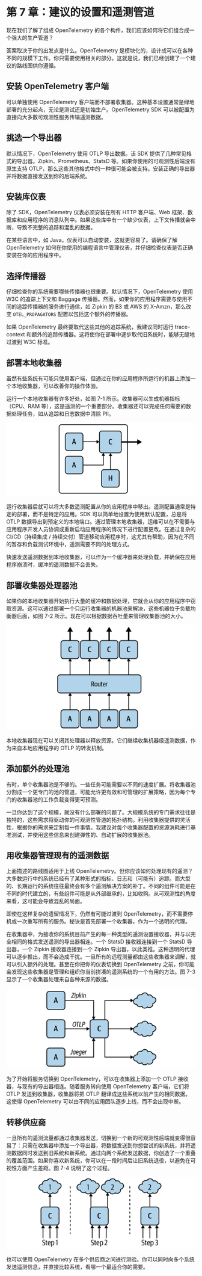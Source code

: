 # 第 7 章：建议的设置和遥测管道

现在我们了解了组成 OpenTelemetry 的各个构件，我们应该如何将它们组合成一个强大的生产管道？

答案取决于你的出发点是什么。OpenTelemetry 是模块化的，设计成可以在各种不同的规模下工作。你只需要使用相关的部分。这就是说，我们已经创建了一个建议的路线图供你遵循。

## 安装 OpenTelemetry 客户端

可以单独使用 OpenTelemetry 客户端而不部署收集器。这种基本设置通常是绿地部署的充分起点，无论是测试还是初始生产。OpenTelemetry SDK 可以被配置为直接向大多数可观测性服务传输遥测数据。

## 挑选一个导出器

默认情况下，OpenTelemetry 使用 OTLP 导出数据。该 SDK 提供了几种常见格式的导出器。Zipkin、Prometheus、StatsD 等。如果你使用的可观测性后端没有原生支持 OTLP，那么这些其他格式中的一种很可能会被支持。安装正确的导出器并将数据直接发送到你的后端系统。

## 安装库仪表

除了 SDK，OpenTelemetry 仪表必须安装在所有 HTTP 客户端、Web 框架、数据库和应用程序的消息队列中。如果这些库中有一个缺少仪表，上下文传播就会中断，导致不完整的追踪和混乱的数据。

在某些语言中，如 Java，仪表可以自动安装，这就更容易了。请确保了解 OpenTelemetry 如何在你使用的编程语言中管理仪表，并仔细检查仪表是否正确安装在你的应用程序中。

## 选择传播器

仔细检查你的系统需要哪些传播器也很重要。默认情况下，OpenTelemetry 使用 W3C 的追踪上下文和 Baggage 传播器。然而，如果你的应用程序需要与使用不同的追踪传播器的服务进行通信，如 Zipkin 的 B3 或 AWS 的 X-Amzn，那么改变 `OTEL_PROPAGATORS` 配置以包括这个额外的传播器。

如果 OpenTelemetry 最终要取代这些其他的追踪系统，我建议同时运行 trace-context 和额外的追踪传播器。这将使你在部署中逐步取代旧系统时，能够无缝地过渡到 W3C 标准。

## 部署本地收集器

虽然有些系统有可能只使用客户端，但通过在你的应用程序所运行的机器上添加一个本地收集器，可以改善你的操作体验。

运行一个本地收集器有许多好处，如图 7-1 所示。收集器可以生成机器指标（CPU、RAM 等），这是遥测的一个重要部分。收集器还可以完成任何需要的数据处理任务，如从追踪和日志数据中清除 PII。

![图 7-1：一个本地收集器（C）从本地应用程序（A）接收遥测数据，同时收集主机指标（H）。收集器将合并的遥测数据输出到管道的下一个阶段。](images/f7-1.png)

运行收集器后就可以将大多数遥测配置从你的应用程序中移出。遥测配置通常是特定的部署，而不是特定的应用。SDK 可以简单地设置为使用默认配置，总是将 OTLP 数据导出到预定义的本地端口。通过管理本地收集器，运维可以在不需要与应用程序开发人员协调或重新启动应用程序的情况下进行配置更改。在通过复杂的 CI/CD（持续集成 / 持续交付）管道移动应用程序时，这尤其有帮助，因为在不同的暂存和负载测试环境中，遥测需要不同的处理方式。

快速发送遥测数据到本地收集器，可以作为一个缓冲器来处理负载，并确保在应用程序崩溃时，缓冲的遥测数据不会丢失。

## 部署收集器处理器池

如果你的本地收集器开始执行大量的缓冲和数据处理，它就会从你的应用程序中窃取资源。这可以通过部署一个只运行收集器的机器池来解决，这些机器位于负载均衡器后面，如图 7-2 所示。现在可以根据数据吞吐量来管理收集器池的大小。

![图 7-2：应用程序（A）可以通过使用路由器或负载均衡器向收集器（C）池发送遥测信息。](images/f7-2.png)

本地收集器现在可以关闭其处理器以释放资源。它们继续收集机器级遥测数据，作为来自本地应用程序的 OTLP 的转发机制。

## 添加额外的处理池

有时，单个收集器池是不够的。一些任务可能需要以不同的速度扩展。将收集器池分割成一个更专门的池的管道，可能允许更有效和可管理的扩展策略，因为每个专门的收集器池的工作负载变得更可预测。

一旦你达到了这个规模，就没有什么部署的问题了。大规模系统的专门需求往往是独特的，这些需求将驱动你的可观测性管道的拓扑结构。利用收集器提供的灵活性，根据你的需求来定制每一件事情。我建议对每个收集器配置的资源消耗进行基准测试，并使用这些信息来创建弹性的、自动扩展的收集器池。

## 用收集器管理现有的遥测数据

上面描述的路线图适用于上线 OpenTelemetry。但你应该如何处理现有的遥测？大多数运行中的系统已经有了某种形式的指标、日志和（可能有）追踪。而大型的、长期运行的系统往往最终会有多个遥测解决方案的补丁。不同的组件可能是在不同的时代建立的，有些组件可能是从外部继承的，比如收购。从可观测性的角度来看，这可能会导致混乱的局面。

即使在这样复杂的遗留情况下，仍然有可能过渡到 OpenTelemetry，而不需要停机或一次重写所有的服务。秘诀是首先部署一个收集器，作为一个透明的代理。

在收集器中，为接收你的系统目前产生的每一种类型的遥测设置接收器，并与以完全相同的格式发送遥测的导出器相连。一个 StatsD 接收器连接到一个 StatsD 导出器，一个 Zipkin 接收器连接到一个 Zipkin 导出器，以此类推。这种透明的代理可以逐步推出，而不会造成干扰。一旦所有的远程测量都由这些收集器来调解，就可以引入额外的处理。甚至在你把你的仪表切换到 OpenTelemetry 之前，你可能会发现这些收集器是管理和组织你当前拼凑的遥测系统的一个有用的方法。图 7-3 显示了一个收集器处理来自各种来源的数据。

![图 7-3：收集器可以帮助管理复杂的、拼凑的可观测性系统，这些系统以各种格式向各种存储系统发送数据。](images/f7-3.png)

为了开始将服务切换到 OpenTelemetry，可以在收集器上添加一个 OTLP 接收器，与现有的导出器相连。随着服务转向使用 OpenTelemetry 客户端，它们将 OTLP 发送到收集器，收集器将把 OTLP 翻译成这些系统以前产生的相同数据。这使得 OpenTelemetry 可以由不同的应用团队逐步上线，而不会出现中断。

## 转移供应商

一旦所有的遥测流量都通过收集器发送，切换到一个新的可观测性后端就变得很容易了：只需在收集器中添加一个导出器，将数据发送到你想尝试的新系统，并将遥测数据同时发送到旧系统和新系统。通过向两个系统发送数据，你创造了一个重叠的覆盖范围。如果你喜欢新系统，你可以在一段时间后让旧系统退役，以避免在可视性方面产生差距。图 7-4 说明了这个过程。

![图 7-4：使用收集器在可观测性后端之间迁移而不中断服务。](images/f7-4.png)

也可以使用 OpenTelemetry 在多个供应商之间进行测验。你可以同时向多个系统发送遥测信息，并直接比较系统，看哪一个最适合你的需要。